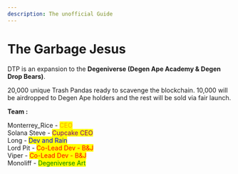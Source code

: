 ```yaml
---
description: The unofficial Guide
---
```


# The Garbage Jesus

DTP is an expansion to the **Degeniverse (Degen Ape Academy & Degen Drop Bears)**.

20,000 unique Trash Pandas ready to scavenge the blockchain. 10,000 will be airdropped to Degen Ape holders and the rest will be sold via fair launch.



**Team :**

Monterrey\_Rice - <mark style="color:orange;">CEO</mark> \
Solana Steve - <mark style="color:purple;">Cupcake CEO</mark> \
Long - <mark style="color:blue;">Dev and Rain</mark> \
Lord Pit - <mark style="color:red;">Co-Lead Dev - B\&J</mark> \
Viper - <mark style="color:red;">Co-Lead Dev - B\&J</mark> \
Monoliff - <mark style="color:green;">Degeniverse Art</mark>



